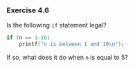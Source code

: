 ### Exercise 4.6
Is the following `if` statement legal?

```c
if (n == 1-10)
    printf("n is between 1 and 10\n");
```

If so, what does it do when `n` is equal to 5?

<!--
### Solution
The statement is legal, but confusing. When `n` is equal to anything besides -9,
the expression returns 0 (a false value), and the `printf` statement is never
run. This is because the `1-10` expression is run first, yielding -9. 
